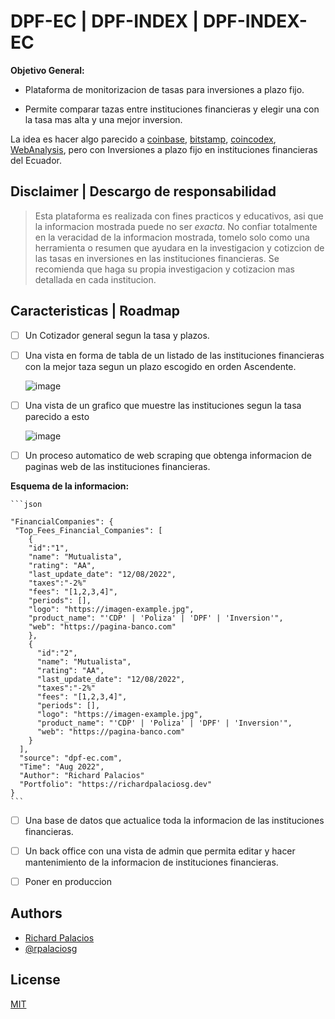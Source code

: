 # DPF-EC | DPF-INDEX | DPF-INDEX-EC


**Objetivo General:**

- Plataforma de monitorizacion de tasas para inversiones a plazo fijo. 

- Permite comparar tazas entre instituciones financieras y elegir una con la tasa mas alta y una mejor inversion. 

La idea es  hacer algo parecido a [coinbase](https://www.coinbase.com/), [bitstamp](https://www.bitstamp.net/), [coincodex](https://coincodex.com/), [WebAnalysis](https://awebanalysis.com/es/crypto-currencies-monitor-price/), pero con Inversiones a plazo fijo en instituciones financieras del Ecuador.


## Disclaimer | Descargo de responsabilidad

> Esta plataforma es realizada con fines practicos y educativos, asi que la informacion mostrada puede no ser *exacta*. No confiar totalmente en la veracidad de la informacion mostrada, tomelo solo como una herramienta o resumen que ayudara en la investigacion y cotizcion de las tasas en inversiones en las instituciones financieras. Se recomienda que haga su propia investigacion y cotizacion mas detallada en cada institucion.


## Caracteristicas | Roadmap

- [ ] Un Cotizador general segun la tasa y plazos.
- [ ] Una vista en forma de tabla de un listado de las instituciones financieras con la mejor taza segun un plazo escogido en orden Ascendente.

  ![image](https://user-images.githubusercontent.com/11642622/186201685-371798c4-2da6-441f-99d5-6ab2b8eaff49.png)


- [ ] Una vista de un grafico que muestre las instituciones segun la tasa parecido a esto

  ![image](https://user-images.githubusercontent.com/11642622/186197363-281b11f7-0e4d-4e18-a976-58079e1b9149.png)


- [ ] Un proceso automatico de web scraping que obtenga informacion de paginas web de las instituciones financieras.

**Esquema de la informacion:**
  
    ```json
    
    "FinancialCompanies": {
     "Top_Fees_Financial_Companies": [
        {
        "id":"1", 
        "name": "Mutualista",
        "rating": "AA",
        "last_update_date": "12/08/2022",
        "taxes":"-2%"
        "fees": "[1,2,3,4]",
        "periods": [],
        "logo": "https://imagen-example.jpg",
        "product_name": "'CDP' | 'Poliza' | 'DPF' | 'Inversion'",
        "web": "https://pagina-banco.com"
        },
        {
          "id":"2", 
          "name": "Mutualista",
          "rating": "AA",
          "last_update_date": "12/08/2022",
          "taxes":"-2%"
          "fees": "[1,2,3,4]",
          "periods": [],
          "logo": "https://imagen-example.jpg",
          "product_name": "'CDP' | 'Poliza' | 'DPF' | 'Inversion'",
          "web": "https://pagina-banco.com"
        }
      ],
      "source": "dpf-ec.com",
      "Time": "Aug 2022",
      "Author": "Richard Palacios"
      "Portfolio": "https://richardpalaciosg.dev"
    }  
    ```
  
- [ ] Una base de datos que actualice toda la informacion de las instituciones financieras.

- [ ] Un back office con una vista de admin que permita editar y hacer mantenimiento de la informacion de instituciones financieras.

- [ ] Poner en produccion 


## Authors
- [Richard Palacios](https://richardpalaciosg.dev)
- [@rpalaciosg](https://github.com/rpalaciosg/)

## License

[MIT](https://choosealicense.com/licenses/mit/)


